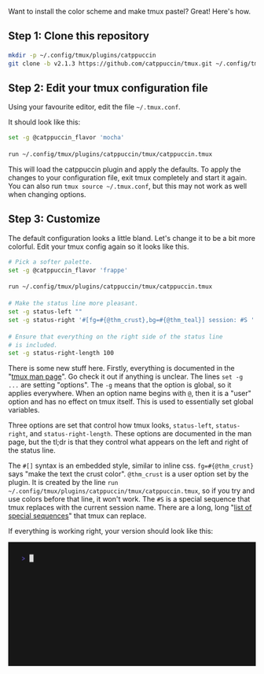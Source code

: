 Want to install the color scheme and make tmux pastel? Great! Here's how.

## Step 1: Clone this repository

<!-- x-release-please-start-version -->
```bash
mkdir -p ~/.config/tmux/plugins/catppuccin
git clone -b v2.1.3 https://github.com/catppuccin/tmux.git ~/.config/tmux/plugins/catppuccin/tmux
```
<!-- x-release-please-end -->

## Step 2: Edit your tmux configuration file

Using your favourite editor, edit the file `~/.tmux.conf`.

It should look like this:

```bash
set -g @catppuccin_flavor 'mocha'

run ~/.config/tmux/plugins/catppuccin/tmux/catppuccin.tmux
```

This will load the catppuccin plugin and apply the defaults.
To apply the changes to your configuration file, exit tmux completely
and start it again. You can also run `tmux source ~/.tmux.conf`, but this may
not work as well when changing options.

## Step 3: Customize

The default configuration looks a little bland. Let's change it to
be a bit more colorful. Edit your tmux config again so it looks like this.

```bash
# Pick a softer palette.
set -g @catppuccin_flavor 'frappe'

run ~/.config/tmux/plugins/catppuccin/tmux/catppuccin.tmux

# Make the status line more pleasant.
set -g status-left ""
set -g status-right '#[fg=#{@thm_crust},bg=#{@thm_teal}] session: #S '

# Ensure that everything on the right side of the status line
# is included.
set -g status-right-length 100
```

There is some new stuff here. Firstly, everything is documented in
the "[tmux man page](https://man7.org/linux/man-pages/man1/tmux.1.html)".
Go check it out if anything is unclear. The lines `set -g ...` are setting
"options". The `-g` means that the option is global, so it applies everywhere.
When an option name begins with `@`, then it is a "user" option and has no
effect on tmux itself. This is used to essentially set global variables.

Three options are set that control how tmux looks, `status-left`,
`status-right`, and `status-right-length`. These options are documented
in the man page, but the tl;dr is that they control what appears on the left
and right of the status line.

The `#[]` syntax is an embedded style, similar to inline css.
`fg=#{@thm_crust}` says "make the text the crust color". `@thm_crust` is a
user option set by the plugin. It is created by the line
`run ~/.config/tmux/plugins/catppuccin/tmux/catppuccin.tmux`, so if you try
and use colors before that line, it won't work. The `#S` is a special sequence
that tmux replaces with the current session name. There are a long, long
"[list of special sequences](https://man7.org/linux/man-pages/man1/tmux.1.html#FORMATS)"
that tmux can replace.

If everything is working right, your version should look like this:

![Demonstration of basic configuration](../../assets/demos/basic.gif)
